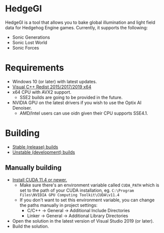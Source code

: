 # HedgeGI
HedgeGI is a tool that allows you to bake global illumination and light field data for Hedgehog Engine games. Currently, it supports the following:
* Sonic Generations
* Sonic Lost World
* Sonic Forces

# Requirements
* Windows 10 (or later) with latest updates.
* [Visual C++ Redist 2015/2017/2019 x64](https://aka.ms/vs/16/release/VC_redist.x64.exe)
* x64 CPU with AVX2 support.
    * SSE2 builds are going to be provided in the future.
* NVIDIA GPU on the latest drivers if you wish to use the Optix AI Denoiser.
    * AMD/Intel users can use oidn given their CPU supports SSE4.1.

# Building 
* [Stable (release) builds](https://github.com/blueskythlikesclouds/HedgeGI/releases)
* [Unstable (development) builds](https://ci.appveyor.com/project/blueskythlikesclouds/hedgegi/build/artifacts)

## Manually building
* [Install CUDA 11.4 or newer.](https://developer.nvidia.com/cuda-downloads) 
    * Make sure there's an environment variable called `CUDA_PATH` which is set to the path of your CUDA installation, eg. `C:\Program Files\NVIDIA GPU Computing Toolkit\CUDA\v11.4`
    * If you don't want to set this environment variable, you can change the paths manually in project settings:
        * C/C++ -> General -> Additional Include Directories
        * Linker -> General -> Additional Library Directories
* Open the solution in the latest version of Visual Studio 2019 (or later).
* Build the solution.